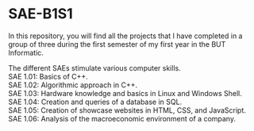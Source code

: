 # SAE-B1S1
In this repository, you will find all the projects that I have completed in a group of three during the first semester of my first year in the BUT Informatic.

The different SAEs stimulate various computer skills.  
SAE 1.01: Basics of C++.  
SAE 1.02: Algorithmic approach in C++.  
SAE 1.03: Hardware knowledge and basics in Linux and Windows Shell.  
SAE 1.04: Creation and queries of a database in SQL.  
SAE 1.05: Creation of showcase websites in HTML, CSS, and JavaScript.  
SAE 1.06: Analysis of the macroeconomic environment of a company.  